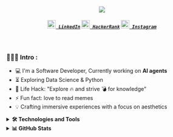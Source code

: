<h1 align="center">
  <a href="https://git.io/typing-svg">
    <img src="https://readme-typing-svg.herokuapp.com/?lines=Hello,+There!+👋;This+is+Samdan....;Nice+to+meet+you!&center=true&size=30">
  </a>
</h1>

<h5 align="center">
  <code><a href="https://www.linkedin.com/in/samdanshaik/" title="LinkedIn Profile"><img width="22" src="https://w7.pngwing.com/pngs/46/539/png-transparent-linkedin-logo-media-sns-social-social-links-icon-thumbnail.png"> LinkedIn</a></code>
  <code><a href="https://www.hackerrank.com/samdanshaik8998" title="HackerRank Profile"><img width="22" src="https://upload.wikimedia.org/wikipedia/commons/6/65/HackerRank_logo.png"> HackerRank</a></code>
  <code><a href="https://www.instagram.com/_rebel_boyy/" title="Instagram Profile"><img width="22" src="https://upload.wikimedia.org/wikipedia/commons/thumb/9/95/Instagram_logo_2022.svg/640px-Instagram_logo_2022.svg.png"> Instagram</a></code>
</h5>
<br>

<h3 align="left">👨🏻‍💻 Intro :</h3>

- :computer: I'm a Software Developer, Currently working on **AI agents** 
- :hourglass_flowing_sand: Exploring Data Science & Python
- :dart: Life Hack: "Explore :fire: and strive :bomb: for knowledge"
- :zap: Fun fact: love to read memes<br>
-  💡 Crafting immersive experiences with a focus on aesthetics<br>

<details>
  <summary><strong>🛠 Technologies and Tools</strong></summary>

  ![Python](https://img.shields.io/badge/-Python-000000?style=flat&logo=python&logoColor=3776AB)
  ![Jupyter Notebook](https://img.shields.io/badge/-Jupyter%20Notebook-000000?style=flat&logo=jupyter&logoColor=F37626)
  ![JavaScript](https://img.shields.io/badge/-JavaScript-000000?style=flat&logo=javascript&logoColor=F7DF1E)
  ![VScode](https://img.shields.io/badge/-VScode-000000?style=flat&logo=visual-studio-code&logoColor=43B02A)
  ![Git](https://img.shields.io/badge/-Git-000000?style=flat&logo=git&logoColor=F05032)
  ![Regex](https://img.shields.io/badge/-Regex-000000?style=flat&logo=regex&logoColor=A12312)
  ![Markdown](https://img.shields.io/badge/-Markdown-000000?style=flat&logo=markdown&logoColor=000000)
  ![MySQL](https://img.shields.io/badge/-MySQL-000000?style=flat&logo=mysql&logoColor=4479A1)
  ![HTML5](https://img.shields.io/badge/-HTML5-000000?style=flat&logo=html5&logoColor=E34F26)
  ![CSS](https://img.shields.io/badge/-CSS-000000?style=flat&logo=css3&logoColor=1572B6)

</details>


<details>
  <summary><strong>📊 GitHub Stats</strong></summary>
  <img src="https://github-readme-stats.vercel.app/api?username=samdansk2&show_icons=true&count_private=true&theme=vue-dark" />
</details>
